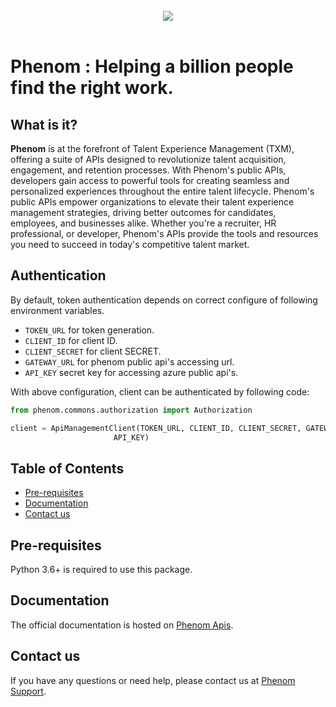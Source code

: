 <br>
<div align="center">
  <img src="https://cdn.phenompeople.com/CareerConnectResources/PMCNUS/images/1675854791014_Phenom_Lockup_RGB_Black-1658753087938.png"><br>
</div>
<br>



# Phenom : Helping a billion people find the right work.


## What is it?

**Phenom** is at the forefront of Talent Experience Management (TXM), offering a suite of APIs designed to revolutionize talent acquisition, engagement, and retention processes. With Phenom's public APIs, developers gain access to powerful tools for creating seamless and personalized experiences throughout the entire talent lifecycle.
Phenom's public APIs empower organizations to elevate their talent experience management strategies, driving better outcomes for candidates, employees, and businesses alike. Whether you're a recruiter, HR professional, or developer, Phenom's APIs provide the tools and resources you need to succeed in today's competitive talent market.

## Authentication

By default, token authentication depends on correct configure of following environment variables.

- `TOKEN_URL` for token generation.
- `CLIENT_ID` for client ID.
- `CLIENT_SECRET` for client SECRET.
- `GATEWAY_URL` for phenom public api's accessing url.
- `API_KEY` secret key for accessing azure public api's.

With above configuration, client can be authenticated by following code:

```python
from phenom.commons.authorization import Authorization

client = ApiManagementClient(TOKEN_URL, CLIENT_ID, CLIENT_SECRET, GATEWAY_URL,
                       API_KEY)
```

## Table of Contents

- [Pre-requisites](#pre-requisites)
- [Documentation](#documentation)
- [Contact us](#contact-us)

## Pre-requisites
Python 3.6+ is required to use this package.

## Documentation
The official documentation is hosted on [Phenom Apis](https://developer.phenom.com/).

## Contact us
If you have any questions or need help, please contact us at [Phenom Support](https://developer.phenom.com/ContactUs/).
